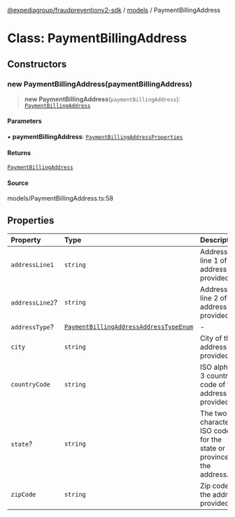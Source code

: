 [@expediagroup/fraudpreventionv2-sdk](../../index.md) / [models](../index.md) / PaymentBillingAddress

# Class: PaymentBillingAddress

## Constructors

### new PaymentBillingAddress(paymentBillingAddress)

> **new PaymentBillingAddress**(`paymentBillingAddress`): [`PaymentBillingAddress`](PaymentBillingAddress.md)

#### Parameters

▪ **paymentBillingAddress**: [`PaymentBillingAddressProperties`](../interfaces/PaymentBillingAddressProperties.md)

#### Returns

[`PaymentBillingAddress`](PaymentBillingAddress.md)

#### Source

models/PaymentBillingAddress.ts:58

## Properties

| Property | Type | Description | Source |
| :------ | :------ | :------ | :------ |
| `addressLine1` | `string` | Address line 1 of the address provided. | models/PaymentBillingAddress.ts:31 |
| `addressLine2`? | `string` | Address line 2 of the address provided. | models/PaymentBillingAddress.ts:36 |
| `addressType`? | [`PaymentBillingAddressAddressTypeEnum`](../type-aliases/PaymentBillingAddressAddressTypeEnum.md) | - | models/PaymentBillingAddress.ts:26 |
| `city` | `string` | City of the address provided. | models/PaymentBillingAddress.ts:41 |
| `countryCode` | `string` | ISO alpha-3 country code of the address provided. | models/PaymentBillingAddress.ts:56 |
| `state`? | `string` | The two-characters ISO code for the state or province of the address. | models/PaymentBillingAddress.ts:46 |
| `zipCode` | `string` | Zip code of the address provided. | models/PaymentBillingAddress.ts:51 |
